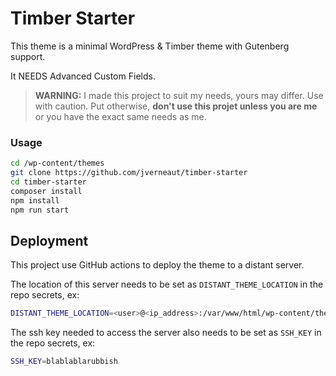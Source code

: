 # Timber Starter

This theme is a minimal WordPress & Timber theme with Gutenberg support.

It NEEDS Advanced Custom Fields.

> **WARNING:** I made this project to suit my needs, yours may differ. Use with caution. Put otherwise, **don't use this projet unless you are me** or you have the exact same needs as me.

### Usage

```sh
cd /wp-content/themes
git clone https://github.com/jverneaut/timber-starter
cd timber-starter
composer install
npm install
npm run start
```

## Deployment

This project use GitHub actions to deploy the theme to a distant server.

The location of this server needs to be set as `DISTANT_THEME_LOCATION` in the repo secrets, ex:

```sh
DISTANT_THEME_LOCATION=<user>@<ip_address>:/var/www/html/wp-content/themes/<theme>
```

The ssh key needed to access the server also needs to be set as `SSH_KEY` in the repo secrets, ex:

```sh
SSH_KEY=blablablarubbish
```

